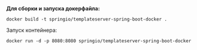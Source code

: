 **Для сборки и запуска докерфайла:**

`docker build -t springio/templateserver-spring-boot-docker .`

Запуск контейнера:

`docker run -d -p 8080:8080 springio/templateserver-spring-boot-docker`
